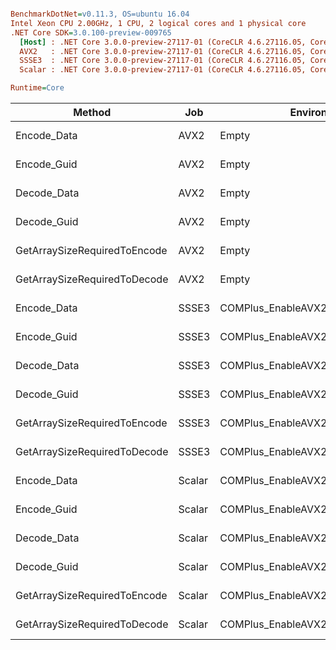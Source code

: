 ``` ini

BenchmarkDotNet=v0.11.3, OS=ubuntu 16.04
Intel Xeon CPU 2.00GHz, 1 CPU, 2 logical cores and 1 physical core
.NET Core SDK=3.0.100-preview-009765
  [Host] : .NET Core 3.0.0-preview-27117-01 (CoreCLR 4.6.27116.05, CoreFX 4.7.18.56608), 64bit RyuJIT
  AVX2   : .NET Core 3.0.0-preview-27117-01 (CoreCLR 4.6.27116.05, CoreFX 4.7.18.56608), 64bit RyuJIT
  SSSE3  : .NET Core 3.0.0-preview-27117-01 (CoreCLR 4.6.27116.05, CoreFX 4.7.18.56608), 64bit RyuJIT
  Scalar : .NET Core 3.0.0-preview-27117-01 (CoreCLR 4.6.27116.05, CoreFX 4.7.18.56608), 64bit RyuJIT

Runtime=Core  

```
|                       Method |    Job |                       EnvironmentVariables |          Mean |      Error |     StdDev |        Median |
|----------------------------- |------- |------------------------------------------- |--------------:|-----------:|-----------:|--------------:|
|                  Encode_Data |   AVX2 |                                      Empty |   318.8990 ns |  8.4442 ns | 22.6849 ns |   313.8722 ns |
|                  Encode_Guid |   AVX2 |                                      Empty |    97.8886 ns |  2.0248 ns |  2.4866 ns |    98.6319 ns |
|                  Decode_Data |   AVX2 |                                      Empty |   399.1581 ns |  7.9936 ns | 10.1093 ns |   397.3372 ns |
|                  Decode_Guid |   AVX2 |                                      Empty |    70.2316 ns |  1.4042 ns |  1.3135 ns |    70.6731 ns |
| GetArraySizeRequiredToEncode |   AVX2 |                                      Empty |     0.9382 ns |  0.3441 ns |  0.7480 ns |     0.5322 ns |
| GetArraySizeRequiredToDecode |   AVX2 |                                      Empty |     9.7242 ns |  0.5175 ns |  1.1029 ns |     9.2419 ns |
|                  Encode_Data |  SSSE3 |                       COMPlus_EnableAVX2=0 |   356.4452 ns | 10.6504 ns | 29.8648 ns |   352.1573 ns |
|                  Encode_Guid |  SSSE3 |                       COMPlus_EnableAVX2=0 |    97.7851 ns |  1.4565 ns |  1.2162 ns |    98.1725 ns |
|                  Decode_Data |  SSSE3 |                       COMPlus_EnableAVX2=0 |   289.5804 ns |  6.5173 ns | 16.1091 ns |   289.7305 ns |
|                  Decode_Guid |  SSSE3 |                       COMPlus_EnableAVX2=0 |    66.5454 ns |  1.4732 ns |  3.0094 ns |    67.0437 ns |
| GetArraySizeRequiredToEncode |  SSSE3 |                       COMPlus_EnableAVX2=0 |     1.6149 ns |  0.0244 ns |  0.0229 ns |     1.6181 ns |
| GetArraySizeRequiredToDecode |  SSSE3 |                       COMPlus_EnableAVX2=0 |    10.9105 ns |  0.0488 ns |  0.0432 ns |    10.9042 ns |
|                  Encode_Data | Scalar | COMPlus_EnableAVX2=0,COMPlus_EnableSSSE3=0 | 1,081.1050 ns | 23.4213 ns | 69.0584 ns | 1,056.4079 ns |
|                  Encode_Guid | Scalar | COMPlus_EnableAVX2=0,COMPlus_EnableSSSE3=0 |    91.7359 ns |  2.0360 ns |  4.3828 ns |    92.0605 ns |
|                  Decode_Data | Scalar | COMPlus_EnableAVX2=0,COMPlus_EnableSSSE3=0 |   862.0597 ns | 17.0732 ns | 22.7922 ns |   869.3793 ns |
|                  Decode_Guid | Scalar | COMPlus_EnableAVX2=0,COMPlus_EnableSSSE3=0 |    79.3121 ns |  1.7365 ns |  2.5453 ns |    78.4045 ns |
| GetArraySizeRequiredToEncode | Scalar | COMPlus_EnableAVX2=0,COMPlus_EnableSSSE3=0 |     1.8900 ns |  0.0328 ns |  0.0307 ns |     1.8761 ns |
| GetArraySizeRequiredToDecode | Scalar | COMPlus_EnableAVX2=0,COMPlus_EnableSSSE3=0 |    11.2511 ns |  0.1092 ns |  0.1022 ns |    11.2652 ns |

